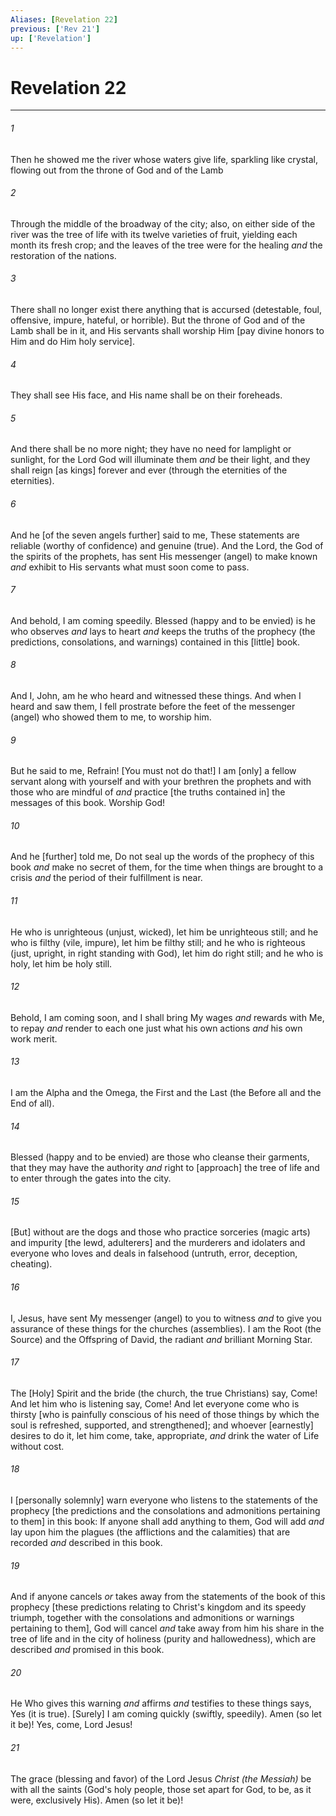 ```yaml
---
Aliases: [Revelation 22]
previous: ['Rev 21']
up: ['Revelation']
---
```

# Revelation 22

***


###### 1 


Then he showed me the river whose waters give life, sparkling like crystal, flowing out from the throne of God and of the Lamb 


###### 2 


Through the middle of the broadway of the city; also, on either side of the river was the tree of life with its twelve varieties of fruit, yielding each month its fresh crop; and the leaves of the tree were for the healing _and_ the restoration of the nations. 


###### 3 


There shall no longer exist there anything that is accursed (detestable, foul, offensive, impure, hateful, or horrible). But the throne of God and of the Lamb shall be in it, and His servants shall worship Him [pay divine honors to Him and do Him holy service]. 


###### 4 


They shall see His face, and His name shall be on their foreheads. 


###### 5 


And there shall be no more night; they have no need for lamplight or sunlight, for the Lord God will illuminate them _and_ be their light, and they shall reign [as kings] forever and ever (through the eternities of the eternities). 


###### 6 


And he [of the seven angels further] said to me, These statements are reliable (worthy of confidence) and genuine (true). And the Lord, the God of the spirits of the prophets, has sent His messenger (angel) to make known _and_ exhibit to His servants what must soon come to pass. 


###### 7 


And behold, I am coming speedily. Blessed (happy and to be envied) is he who observes _and_ lays to heart _and_ keeps the truths of the prophecy (the predictions, consolations, and warnings) contained in this [little] book. 


###### 8 


And I, John, am he who heard and witnessed these things. And when I heard and saw them, I fell prostrate before the feet of the messenger (angel) who showed them to me, to worship him. 


###### 9 


But he said to me, Refrain! [You must not do that!] I am [only] a fellow servant along with yourself and with your brethren the prophets and with those who are mindful of _and_ practice [the truths contained in] the messages of this book. Worship God! 


###### 10 


And he [further] told me, Do not seal up the words of the prophecy of this book _and_ make no secret of them, for the time when things are brought to a crisis _and_ the period of their fulfillment is near. 


###### 11 


He who is unrighteous (unjust, wicked), let him be unrighteous still; and he who is filthy (vile, impure), let him be filthy still; and he who is righteous (just, upright, in right standing with God), let him do right still; and he who is holy, let him be holy still. 


###### 12 


Behold, I am coming soon, and I shall bring My wages _and_ rewards with Me, to repay _and_ render to each one just what his own actions _and_ his own work merit. 


###### 13 


I am the Alpha and the Omega, the First and the Last (the Before all and the End of all). 


###### 14 


Blessed (happy and to be envied) are those who cleanse their garments, that they may have the authority _and_ right to [approach] the tree of life and to enter through the gates into the city. 


###### 15 


[But] without are the dogs and those who practice sorceries (magic arts) and impurity [the lewd, adulterers] and the murderers and idolaters and everyone who loves and deals in falsehood (untruth, error, deception, cheating). 


###### 16 


I, Jesus, have sent My messenger (angel) to you to witness _and_ to give you assurance of these things for the churches (assemblies). I am the Root (the Source) and the Offspring of David, the radiant _and_ brilliant Morning Star. 


###### 17 


The [Holy] Spirit and the bride (the church, the true Christians) say, Come! And let him who is listening say, Come! And let everyone come who is thirsty [who is painfully conscious of his need of those things by which the soul is refreshed, supported, and strengthened]; and whoever [earnestly] desires to do it, let him come, take, appropriate, _and_ drink the water of Life without cost. 


###### 18 


I [personally solemnly] warn everyone who listens to the statements of the prophecy [the predictions and the consolations and admonitions pertaining to them] in this book: If anyone shall add anything to them, God will add _and_ lay upon him the plagues (the afflictions and the calamities) that are recorded _and_ described in this book. 


###### 19 


And if anyone cancels _or_ takes away from the statements of the book of this prophecy [these predictions relating to Christ's kingdom and its speedy triumph, together with the consolations and admonitions or warnings pertaining to them], God will cancel _and_ take away from him his share in the tree of life and in the city of holiness (purity and hallowedness), which are described _and_ promised in this book. 


###### 20 


He Who gives this warning _and_ affirms _and_ testifies to these things says, Yes (it is true). [Surely] I am coming quickly (swiftly, speedily). Amen (so let it be)! Yes, come, Lord Jesus! 


###### 21 


The grace (blessing and favor) of the Lord Jesus _Christ (the Messiah)_ be with all the saints (God's holy people, those set apart for God, to be, as it were, exclusively His). Amen (so let it be)!
